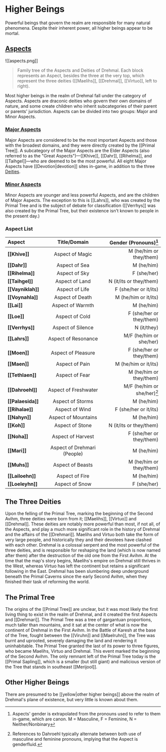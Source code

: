 # Higher Beings

Powerful beings that govern the realm are responsible for many natural phenomena. Despite their inherent power, all higher beings appear to be mortal.

## [Aspects](/Lore/Higher_Beings/Aspects/)

![[aspects.png]]
> Family tree of the Aspects and Deities of Drehmal. Each block represents an Aspect, besides the three at the very top, which represent the three deities ([[Maelihs]], [[Drehmal]], [[Virtuo]], left to right).

Most higher beings in the realm of Drehmal fall under the category of Aspects. Aspects are draconic deities who govern their own domains of nature, and some create children who inherit subcategories of their parent or parents' jurisdiction. Aspects can be divided into two groups: Major and Minor Aspects.

### [Major Aspects](/Lore/Higher_Beings/Aspects/Major_Aspects/)

Major Aspects are considered to be the most important Aspects and those with the broadest domains, and they were directly created by the [[Primal Tree]]. A subcategory of the Major Aspects are the Elder Aspects (also referred to as the "Great Aspects")—[[Khive]], [[Dahr]], [[Rihelma]], and [[Taihgel]]—who are deemed to be the most powerful. All eight Major Aspects have [[Devotion|devotion]] sites in-game, in addition to the three [Deities](/Lore/Higher_Beings/Deities/).

### [Minor Aspects](/Lore/Higher_Beings/Aspects/Minor_Aspects/)

Minor Aspects are younger and less powerful Aspects, and are the children of Major Aspects. The exception to this is [[Lahrs]], who was created by the Primal Tree and is the subject of debate for classification ([[Verrhys]] was also created by the Primal Tree, but their existence isn't known to people in the present day.)

### Aspect List

| **Aspect**        | **Title/Domain**     |  **Gender (Pronouns)**[^1]  |
|:------------------|:--------------------:|----------------------------:|
| **[[Khive]]**     | Aspect of Magic      | M (he/him or they/them)     |
| **[[Dahr]]**      | Aspect of Sea        | M (he/him)                  |
| **[[Rihelma]]**   | Aspect of Sky        | F (she/her)                 |
| **[[Taihgel]]**   | Aspect of Land       | N (it/its or they/them)     |
| **[[Vayniklah]]** | Aspect of Life       | F (she/her or it/its)       |
| **[[Voynahla]]**  | Aspect of Death      | M (he/him or it/its)        |
| **[[Lai]]**       | Aspect of Warmth     | M (he/him)                  |
| **[[Loe]]**       | Aspect of Cold       | F (she/her or they/them)    |
| **[[Verrhys]]**   | Aspect of Silence    | N (it/they)                 |
| **[[Lahrs]]**     | Aspect of Resonance  | M/F (he/him or she/her)     |
| **[[Moen]]**      | Aspect of Pleasure   | F (she/her or they/them)    |
| **[[Maen]]**      | Aspect of Pain       | M (he/him or it/its)        |
| **[[Tethlaen]]**  | Aspect of Fear       | M (he/him or they/them)     |
| **[[Dahroehl]]**  | Aspect of Freshwater | M/F (he/him or she/her)[^2] |
| **[[Palaesida]]** | Aspect of Storms     | M (he/him)                  |
| **[[Rihalae]]**   | Aspect of Wind       | F (she/her or it/its)       |
| **[[Nahyn]]**     | Aspect of Mountains  | M (he/him)                  |
| **[[Koh]]**       | Aspect of Stone      | N (it/its or they/them)     |
| **[[Noha]]**      | Aspect of Harvest    | F (she/her or they/them)    |
| **[[Mari]]**      | Aspect of Drehmari (People)   | M (he/him)         |
| **[[Muhs]]**      | Aspect of Beasts     | M (he/him or they/them)     |
| **[[Lailoehn]]**  | Aspect of Fire       | M (he/him)                  |
| **[[Loeleyhn]]**  | Aspect of Snow       | F (she/her)                 |

## The Three Deities

Upon the felling of the Primal Tree, marking the beginning of the Second Avihm, three deities were born from it; [[Maelihs]], [[Virtuo]] and [[Drehmal]]. These deities are notably more powerful than most, if not all, of the Aspects, and play a much more significant role in the history of Drehmal and the affairs of the [[Drehmari]]. Maelihs and Virtuo both take the form of very large people, and historically they and their devotees have clashed with each other. Drehmal is a colossal serpent and the most powerful of the three deities, and is responsible for reshaping the land (which is now named after them) after the destruction of the old one from the First Avihm. At the time that the map's story begins, Maelihs's empire on Drehmal still thrives in the West, whereas Virtuo has left the continent but retains a significant following in the East. Drehmal has been slumbering deep underground beneath the Primal Caverns since the early Second Avihm, when they finished their task of reforming the world.

## The Primal Tree

The origins of the [[Primal Tree]] are unclear, but it was most likely the first living thing to exist in the realm of Drehmal, and it created the first Aspects and [[Drehmari]]. The Primal Tree was a tree of gargantuan proportions, much taller than mountains, and it sat at the center of what is now the continent of Drehmal in the First Avihm. In the Battle of Karesh at the base of the Tree, fought between the [[Viruhn]] and [[Maelruhn]], the Tree was burnt and uprooted, severely damaging the land and rendering it uninhabitable. The Primal Tree granted the last of its power to three figures, who became Maelihs, Virtuo and Drehmal. This event marked the beginning of the Second Avihm. The only remnant left of the Primal Tree today is the [[Primal Sapling]], which is a smaller (but still giant) and malicious version of the Tree that stands in southeast [[Merijool]].

## Other Higher Beings

There are presumed to be [[yellow|other higher beings]] above the realm of Drehmal's plane of existence, but very little is known about them.


[^1]: Aspects' gender is extrapolated from the pronouns used to refer to them in-game, which are canon. M = Masculine, F = Feminine, N = Neither/Nonbinary
[^2]: References to Dahroehl typically alternate between both use of masculine and feminine pronouns, implying that the Aspect is genderfluid.